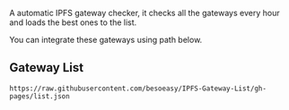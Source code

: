 A automatic IPFS gateway checker, it checks all the gateways every hour and loads the best ones to the list.

You can integrate these gateways using path below. 


## Gateway List

```
https://raw.githubusercontent.com/besoeasy/IPFS-Gateway-List/gh-pages/list.json
```
